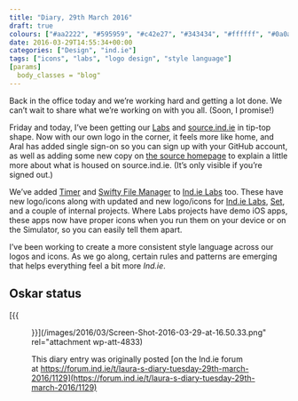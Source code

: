 ```yaml
---
title: "Diary, 29th March 2016"
draft: true
colours: ["#aa2222", "#595959", "#c42e27", "#343434", "#ffffff", "#0a0a0a", "#ffffff"]
date: 2016-03-29T14:55:34+00:00
categories: ["Design", "ind.ie"]
tags: ["icons", "labs", "logo design", "style language"]
[params]
  body_classes = "blog"
---
```


Back in the office today and we’re working hard and getting a lot done. We can’t wait to share what we’re working on with you all. (Soon, I promise!)

Friday and today, I’ve been getting our [Labs](https://ind.ie/labs) and [source.ind.ie](https://source.ind.ie/) in tip-top shape. Now with our own logo in the corner, it feels more like home, and Aral has added single sign-on so you can sign up with your GitHub account, as well as adding some new copy on [the source homepage](https://source.ind.ie/) to explain a little more about what is housed on source.ind.ie. (It’s only visible if you’re signed out.)

We’ve added [Timer](https://source.ind.ie/project/timer) and [Swifty File Manager](https://source.ind.ie/project/swiftyfilemanager) to [Ind.ie Labs](https://ind.ie/labs) too. These have new logo/icons along with updated and new logo/icons for [Ind.ie Labs](https://source.ind.ie/project/indie-labs), [Set](https://source.ind.ie/project/set), and a couple of internal projects. Where Labs projects have demo iOS apps, these apps now have proper icons when you run them on your device or on the Simulator, so you can easily tell them apart.

I’ve been working to create a more consistent style language across our logos and icons. As we go along, certain rules and patterns are emerging that helps everything feel a bit more *Ind.ie*.

## Oskar status

[{{<figure class="wp-caption aligncenter wp-image-4833 size-large" src="/images/2016/03/Screen-Shot-2016-03-29-at-16.50.33-1024x642.png" alt="Oskar the dog lying curled up on his raised canvas camping-style bed" width="1024" height="642" caption="Cosy on his fancy office bed…">}}](/images/2016/03/Screen-Shot-2016-03-29-at-16.50.33.png" rel="attachment wp-att-4833)

This diary entry was originally posted [on the Ind.ie forum at https://forum.ind.ie/t/laura-s-diary-tuesday-29th-march-2016/1129](https://forum.ind.ie/t/laura-s-diary-tuesday-29th-march-2016/1129)

	